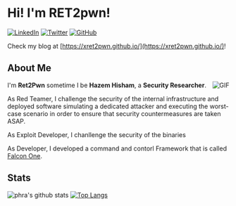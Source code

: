 # Hi! I'm RET2pwn!

<a href="https://www.linkedin.com/in/hazem-hesham/" target="_blank"><img src="https://img.shields.io/badge/LinkedIn-%230077B5.svg?&style=flat-square&logo=linkedin&logoColor=white" alt="LinkedIn"></a>
<a href="https://twitter.com/ret2_pwn" target="_blank"><img src="https://img.shields.io/badge/-Twitter-1ca0f1?style=flat-square&labelColor=1ca0f1&logo=twitter&logoColor=white" alt="Twitter"></a>
<a href="https://github.com/xRET2pwn" target="_blank"><img src="https://img.shields.io/badge/-GitHub-181717?style=flat-square&logo=github" alt="GitHub"></a>

Check my blog at [https://xret2pwn.github.io/](https://xret2pwn.github.io/)!

## About Me

<img align="right" alt="GIF" src="https://i.pinimg.com/originals/e4/26/70/e426702edf874b181aced1e2fa5c6cde.gif" />

I'm **Ret2Pwn** sometime I be **Hazem Hisham**, a **Security Researcher**.

As Red Teamer, I challenge the security of the internal infrastructure and deployed software simulating a dedicated attacker and executing the worst-case scenario in order to ensure that security countermeasures are taken ASAP.

As Exploit Developer, I chanllenge the security of the binaries 

As Developer, I developed a command and contorl Framework that is called [Falcon One](https://github.com/RET2_pwn).

## Stats

![phra's github stats](https://github-readme-stats.vercel.app/api?username=xRET2pwn&show_icons=true&hide_border=false&theme=tokyonight&count_private=true&hide_title=false)
[![Top Langs](https://github-readme-stats.vercel.app/api/top-langs/?username=xRET2pwn&hide=html&theme=tokyonight&layout=compact)](https://github-readme-stats.vercel.app/api/top-langs/?username=xRET2pwn&hide=html&theme=tokyonight&layout=compact)
